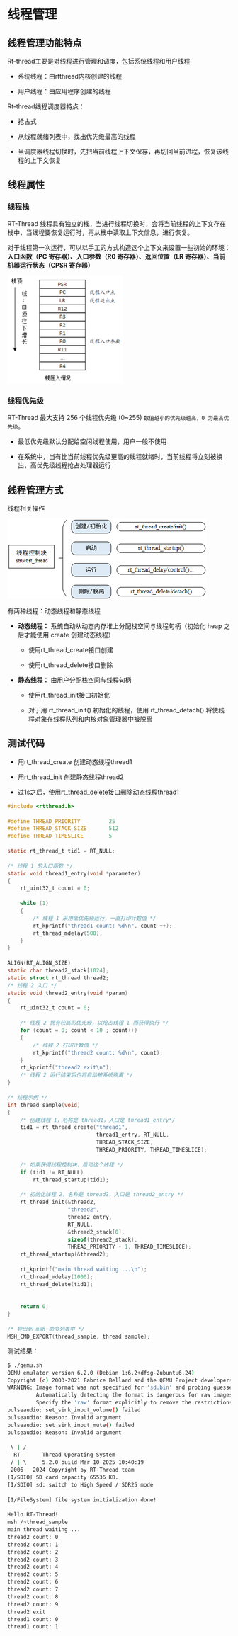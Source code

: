 # 线程管理

## 线程管理功能特点

Rt-thread主要是对线程进行管理和调度，包括系统线程和用户线程

* 系统线程：由rtthread内核创建的线程

* 用户线程：由应用程序创建的线程

Rt-thread线程调度器特点：

* 抢占式

* 从线程就绪列表中，找出优先级最高的线程

* 当调度器线程切换时，先把当前线程上下文保存，再切回当前进程，恢复该线程的上下文恢复

## 线程属性

### 线程栈

RT-Thread 线程具有独立的栈，当进行线程切换时，会将当前线程的上下文存在栈中，当线程要恢复运行时，再从栈中读取上下文信息，进行恢复。

对于线程第一次运行，可以以手工的方式构造这个上下文来设置一些初始的环境：**入口函数（PC 寄存器）、入口参数（R0 寄存器）、返回位置（LR 寄存器）、当前机器运行状态（CPSR 寄存器）**

<img title="" src="pic/stack.png" alt="pstree" width="262">

### 线程优先级

RT-Thread 最大支持 256 个线程优先级 (0~255) `数值越小的优先级越高，0 为最高优先级`。

* 最低优先级默认分配给空闲线程使用，用户一般不使用

* 在系统中，当有比当前线程优先级更高的线程就绪时，当前线程将立刻被换出，高优先级线程抢占处理器运行

## 线程管理方式

线程相关操作

![pstree](pic/thread_api.png)

有两种线程：动态线程和静态线程

* **动态线程：** 系统自动从动态内存堆上分配栈空间与线程句柄（初始化 heap 之后才能使用 create 创建动态线程）
  
  * 使用rt_thread_create接口创建
  
  * 使用rt_thread_delete接口删除

* **静态线程：** 由用户分配栈空间与线程句柄
  
  * 使用rt_thread_init接口初始化
  
  * 对于用 rt_thread_init() 初始化的线程，使用 rt_thread_detach() 将使线程对象在线程队列和内核对象管理器中被脱离

## 测试代码

* 用rt_thread_create 创建动态线程thread1

* 用rt_thread_init 创建静态线程thread2

* 过1s之后，使用rt_thread_delete接口删除动态线程thread1

```c
#include <rtthread.h>

#define THREAD_PRIORITY         25
#define THREAD_STACK_SIZE       512
#define THREAD_TIMESLICE        5

static rt_thread_t tid1 = RT_NULL;

/* 线程 1 的入口函数 */
static void thread1_entry(void *parameter)
{
    rt_uint32_t count = 0;

    while (1)
    {
        /* 线程 1 采用低优先级运行，一直打印计数值 */
        rt_kprintf("thread1 count: %d\n", count ++);
        rt_thread_mdelay(500);
    }
}

ALIGN(RT_ALIGN_SIZE)
static char thread2_stack[1024];
static struct rt_thread thread2;
/* 线程 2 入口 */
static void thread2_entry(void *param)
{
    rt_uint32_t count = 0;

    /* 线程 2 拥有较高的优先级，以抢占线程 1 而获得执行 */
    for (count = 0; count < 10 ; count++)
    {
        /* 线程 2 打印计数值 */
        rt_kprintf("thread2 count: %d\n", count);
    }
    rt_kprintf("thread2 exit\n");
    /* 线程 2 运行结束后也将自动被系统脱离 */
}

/* 线程示例 */
int thread_sample(void)
{
    /* 创建线程 1，名称是 thread1，入口是 thread1_entry*/
    tid1 = rt_thread_create("thread1",
                            thread1_entry, RT_NULL,
                            THREAD_STACK_SIZE,
                            THREAD_PRIORITY, THREAD_TIMESLICE);

    /* 如果获得线程控制块，启动这个线程 */
    if (tid1 != RT_NULL)
        rt_thread_startup(tid1);

    /* 初始化线程 2，名称是 thread2，入口是 thread2_entry */
    rt_thread_init(&thread2,
                   "thread2",
                   thread2_entry,
                   RT_NULL,
                   &thread2_stack[0],
                   sizeof(thread2_stack),
                   THREAD_PRIORITY - 1, THREAD_TIMESLICE);
    rt_thread_startup(&thread2);

    rt_kprintf("main thread waiting ...\n");
    rt_thread_mdelay(1000);
    rt_thread_delete(tid1);


    return 0;
}

/* 导出到 msh 命令列表中 */
MSH_CMD_EXPORT(thread_sample, thread sample);
```

测试结果：

```bash
$ ./qemu.sh 
QEMU emulator version 6.2.0 (Debian 1:6.2+dfsg-2ubuntu6.24)
Copyright (c) 2003-2021 Fabrice Bellard and the QEMU Project developers
WARNING: Image format was not specified for 'sd.bin' and probing guessed raw.
         Automatically detecting the format is dangerous for raw images, write operations on block 0 will be restricted.
         Specify the 'raw' format explicitly to remove the restrictions.
pulseaudio: set_sink_input_volume() failed
pulseaudio: Reason: Invalid argument
pulseaudio: set_sink_input_mute() failed
pulseaudio: Reason: Invalid argument

 \ | /
- RT -     Thread Operating System
 / | \     5.2.0 build Mar 10 2025 10:40:19
 2006 - 2024 Copyright by RT-Thread team
[I/SDIO] SD card capacity 65536 KB.
[I/SDIO] sd: switch to High Speed / SDR25 mode 

[I/FileSystem] file system initialization done!

Hello RT-Thread!
msh />thread_sample
main thread waiting ...
thread2 count: 0
thread2 count: 1
thread2 count: 2
thread2 count: 3
thread2 count: 4
thread2 count: 5
thread2 count: 6
thread2 count: 7
thread2 count: 8
thread2 count: 9
thread2 exit
thread1 count: 0
thread1 count: 1
```


